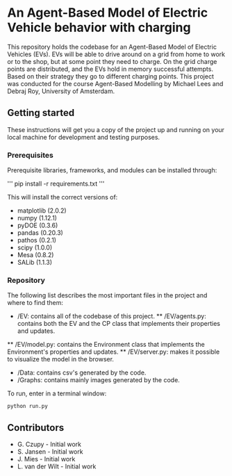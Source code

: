 # An Agent-Based Model of Electric Vehicle behavior with charging
This repository holds the codebase for an Agent-Based Model of Electric Vehicles (EVs). EVs will be able to drive around on a grid from home to work or to the shop, but at some point they need to charge. On the grid charge points are distributed, and the EVs hold in memory successful attempts. Based on their strategy they go to different charging points. This project was conducted for the course Agent-Based Modelling by Michael Lees and Debraj Roy, University of Amsterdam.

## Getting started
These instructions will get you a copy of the project up and running on your local machine for development and testing purposes.

### Prerequisites
Prerequisite libraries, frameworks, and modules can be installed through:

'''
pip install -r requirements.txt
'''

This will install the correct versions of:

* matplotlib (2.0.2)
* numpy (1.12.1)
* pyDOE (0.3.6)
* pandas (0.20.3)
* pathos (0.2.1)
* scipy (1.0.0)
* Mesa (0.8.2)
* SALib (1.1.3)

### Repository

The following list describes the most important files in the project and where to find them:

* /EV: contains all of the codebase of this project.
** /EV/agents.py: contains both the EV and the CP class that implements their properties and updates.

** /EV/model.py: contains the Environment class that implements the Environment's properties and updates.
** /EV/server.py: makes it possible to visualize the model in the browser.
* /Data: contains csv's generated by the code.
* /Graphs: contains mainly images generated by the code.

To run, enter in  a terminal window:
```
python run.py
```
## Contributors

* G. Czupy - Initial work
* S. Jansen - Initial work
* J. Mies - Initial work
* L. van der Wilt - Initial work


